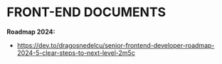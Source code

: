 # FRONT-END DOCUMENTS

**Roadmap 2024:** 
- https://dev.to/dragosnedelcu/senior-frontend-developer-roadmap-2024-5-clear-steps-to-next-level-2m5c

